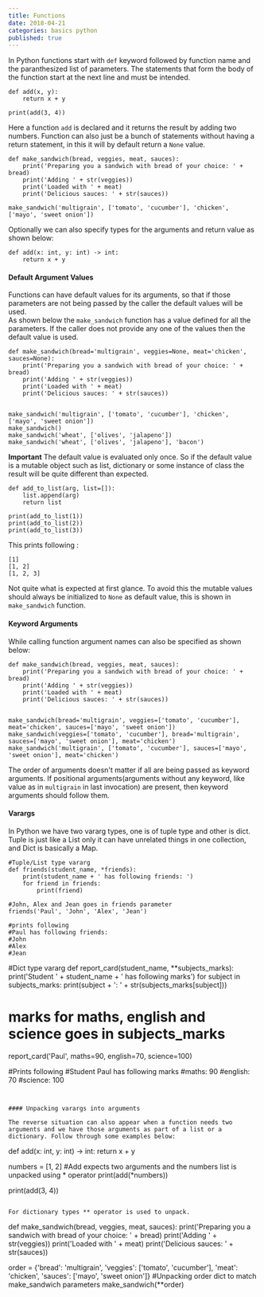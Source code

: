 ```yaml
---
title: Functions
date: 2018-04-21
categories: basics python
published: true
---
```


In Python functions start with `def` keyword followed by function name and the paranthesized list of parameters. The statements that form the body of the function start at the next line and must be intended.  

```
def add(x, y):
    return x + y

print(add(3, 4))
```  

Here a function `add` is declared and it returns the result by adding two numbers. Function can also just be a bunch of statements without having a return statement, in this it will by default return a `None` value.  

```
def make_sandwich(bread, veggies, meat, sauces):
    print('Preparing you a sandwich with bread of your choice: ' + bread)
    print('Adding ' + str(veggies))
    print('Loaded with ' + meat)
    print('Delicious sauces: ' + str(sauces))

make_sandwich('multigrain', ['tomato', 'cucumber'], 'chicken', ['mayo', 'sweet onion'])
```  

Optionally we can also specify types for the arguments and return value as shown below:  

```
def add(x: int, y: int) -> int:
    return x + y
```  

#### Default Argument Values  

Functions can have default values for its arguments, so that if those parameters are not being passed by the caller the default values will be used.  
As shown below the `make_sandwich` function has a value defined for all the parameters. If the caller does not provide any one of the values then the default value is used.  

```
def make_sandwich(bread='multigrain', veggies=None, meat='chicken', sauces=None):
    print('Preparing you a sandwich with bread of your choice: ' + bread)
    print('Adding ' + str(veggies))
    print('Loaded with ' + meat)
    print('Delicious sauces: ' + str(sauces))


make_sandwich('multigrain', ['tomato', 'cucumber'], 'chicken', ['mayo', 'sweet onion'])
make_sandwich()
make_sandwich('wheat', ['olives', 'jalapeno'])
make_sandwich('wheat', ['olives', 'jalapeno'], 'bacon')
```  

**Important** The default value is evaluated only once. So if the default value is a mutable object such as list, dictionary or some instance of class the result will be quite different than expected.  

```
def add_to_list(arg, list=[]):
    list.append(arg)
    return list

print(add_to_list(1))
print(add_to_list(2))
print(add_to_list(3))
```  
This prints following :  
```
[1]
[1, 2]
[1, 2, 3]
```

Not quite what is expected at first glance. To avoid this the mutable values should always be initialized to `None` as default value, this is shown in `make_sandwich` function.  

####  Keyword Arguments  

While calling function argument names can also be specified as shown below:  
```
def make_sandwich(bread, veggies, meat, sauces):
    print('Preparing you a sandwich with bread of your choice: ' + bread)
    print('Adding ' + str(veggies))
    print('Loaded with ' + meat)
    print('Delicious sauces: ' + str(sauces))


make_sandwich(bread='multigrain', veggies=['tomato', 'cucumber'], meat='chicken', sauces=['mayo', 'sweet onion'])
make_sandwich(veggies=['tomato', 'cucumber'], bread='multigrain', sauces=['mayo', 'sweet onion'], meat='chicken')
make_sandwich('multigrain', ['tomato', 'cucumber'], sauces=['mayo', 'sweet onion'], meat='chicken')

```  

The order of arguments doesn't matter if all are being passed as keyword arguments. If positional arguments(arguments without any keyword, like value as in `multigrain` in last invocation) are present, then keyword arguments should follow them.  

#### Varargs  

In Python we have two vararg types, one is of tuple type and other is dict. Tuple is just like a List only it can have unrelated things in one collection, and Dict is basically a Map.  

```
#Tuple/List type vararg
def friends(student_name, *friends):
    print(student_name + ' has following friends: ')
    for friend in friends:
        print(friend)

#John, Alex and Jean goes in friends parameter
friends('Paul', 'John', 'Alex', 'Jean')

#prints following
#Paul has following friends: 
#John
#Alex
#Jean
```
#Dict type vararg
def report_card(student_name, **subjects_marks):
    print('Student ' + student_name + ' has following marks')
    for subject in subjects_marks:
        print(subject + ': ' + str(subjects_marks[subject]))

# marks for maths, english and science goes in subjects_marks
report_card('Paul', maths=90, english=70, science=100)

#Prints following
#Student Paul has following marks
#maths: 90
#english: 70
#science: 100

```  


#### Unpacking varargs into arguments 

The reverse situation can also appear when a function needs two arguments and we have those arguments as part of a list or a dictionary. Follow through some examples below:  

```
def add(x: int, y: int) -> int:
    return x + y


numbers = [1, 2]
#Add expects two arguments and the numbers list is unpacked using * operator
print(add(*numbers))

print(add(3, 4))
```

For dictionary types ** operator is used to unpack.  
```
def make_sandwich(bread, veggies, meat, sauces):
    print('Preparing you a sandwich with bread of your choice: ' + bread)
    print('Adding ' + str(veggies))
    print('Loaded with ' + meat)
    print('Delicious sauces: ' + str(sauces))


order = {'bread': 'multigrain', 'veggies': ['tomato', 'cucumber'], 'meat': 'chicken', 'sauces': ['mayo', 'sweet onion']}
#Unpacking order dict to match make_sandwich parameters
make_sandwich(**order)
```  













